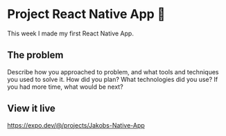 # Project React Native App 📱

This week I made my first React Native App.

## The problem

Describe how you approached to problem, and what tools and techniques you used to solve it. How did you plan? What technologies did you use? If you had more time, what would be next?

## View it live

https://expo.dev/@/projects/Jakobs-Native-App
